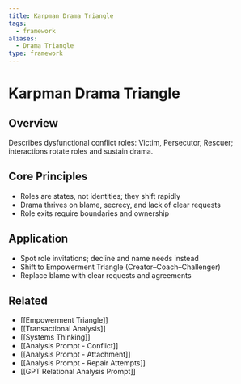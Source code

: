 ```yaml
---
title: Karpman Drama Triangle
tags:
  - framework
aliases:
  - Drama Triangle
type: framework
---
```

# Karpman Drama Triangle

## Overview
Describes dysfunctional conflict roles: Victim, Persecutor, Rescuer; interactions rotate roles and sustain drama.

## Core Principles
- Roles are states, not identities; they shift rapidly  
- Drama thrives on blame, secrecy, and lack of clear requests  
- Role exits require boundaries and ownership  

## Application
- Spot role invitations; decline and name needs instead  
- Shift to Empowerment Triangle (Creator–Coach–Challenger)  
- Replace blame with clear requests and agreements  

## Related
- [[Empowerment Triangle]]
- [[Transactional Analysis]]
- [[Systems Thinking]]
- [[Analysis Prompt - Conflict]]
- [[Analysis Prompt - Attachment]]
- [[Analysis Prompt - Repair Attempts]]
- [[GPT Relational Analysis Prompt]]

